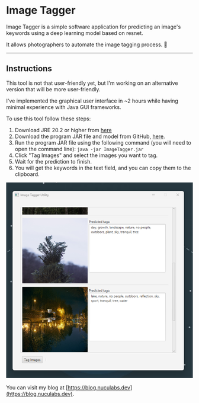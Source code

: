 # Image Tagger

Image Tagger is a simple software application for predicting an image's keywords using a deep learning model based on resnet.

It allows photographers to automate the image tagging process. 📸

---

## Instructions

This tool is not that user-friendly yet, but I'm working on an alternative version that will be more user-friendly.

I've implemented the graphical user interface in ~2 hours while having minimal experience with Java GUI frameworks.

To use this tool follow these steps:

1. Download JRE 20.2 or higher from [here](https://www.oracle.com/java/technologies/downloads/#java20)
2. Download the program JAR file and model from GitHub, [here](https://github.com/dnutiu/image-tagger/releases/tag/v2.0.0).
3. Run the program JAR file using the following command (you will need to open the command line): `java -jar ImageTagger.jar`
4. Click "Tag Images" and select the images you want to tag.
5. Wait for the prediction to finish.
6. You will get the keywords in the text field, and you can copy them to the clipboard.

![Image Tagger](./preview.png)

You can visit my blog at [https://blog.nuculabs.dev](https://blog.nuculabs.dev).